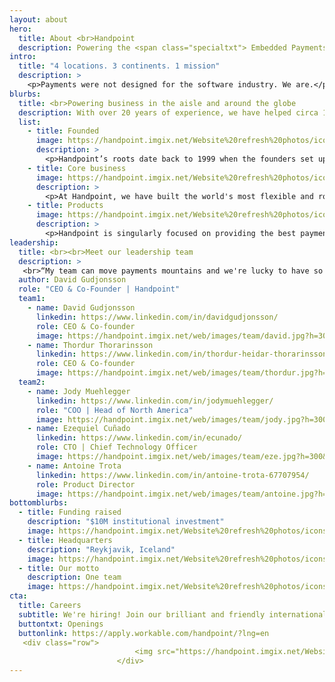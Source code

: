 ```yaml
---
layout: about
hero: 
  title: About <br>Handpoint
  description: Powering the <span class="specialtxt"> Embedded Payments Revolution </span>
intro: 
  title: "4 locations. 3 continents. 1 mission"
  description: > 
    <p>Payments were not designed for the software industry. We are.</p> <p>Handpoint has been a pioneer in defining integrated payments, from advancing the checkout experience with mobile technology to launching open payment integrations for all emerging platforms -- on 3 continents. We provide solutions for software companies, payfacs, merchants, acquirers, and ISOs who share our vision for nextgen commerce: where customer experience and management matter, where payments are embedded seamlessly, and where mobile technology fuels growth.</p> <p>Handpoint's APIs, international gateway, and cloud-hosted system are built around security and support that let software companies power the future of commerce.</p><p class="specialtxt">Handpoint. Powering the payments revolution.<br><br></p>
blurbs:
  title: <br>Powering business in the aisle and around the globe
  description: With over 20 years of experience, we have helped circa 100 software companies from California to South Africa transform with payments. 
  list: 
    - title: Founded
      image: https://handpoint.imgix.net/Website%20refresh%20photos/icons/ico22.svg
      description: >
        <p>Handpoint’s roots date back to 1999 when the founders set up a company to leverage first generation mobile technology to help merchants gain visibility and simplify operations.</p><p>Since then, we have continued to double down and invest in the future of integrated payments.</p>
    - title: Core business
      image: https://handpoint.imgix.net/Website%20refresh%20photos/icons/ico25.svg
      description: >
        <p>At Handpoint, we have built the world's most flexible and robust platform as a service solution for the payments industry. Driven by our core values and goals of making the world of accepting payments more open and accessible, we’ve combined the best of security, modern development best practices, and accessibility to create the payments platform solution of the future.</p>	
    - title: Products
      image: https://handpoint.imgix.net/Website%20refresh%20photos/icons/ico16.svg
      description: >
        <p>Handpoint is singularly focused on providing the best payments platform experience possible. To that end, we’ve made it seamless for our partners to integrate leading card readers, reach new markets, and build in nextgen capabilities to provide the highest amount of flexibility and power to our customers.</p>
leadership:
  title: <br><br>Meet our leadership team
  description: >
   <br>“My team can move payments mountains and we're lucky to have so much talent at our fingertips. Creating the right enabling technology to be the necessary glue in payments is a lot easier when you have great talent that has understanding of the market, experience and background in FinTech, and from an economy where nearly all payments are digital”
  author: David Gudjonsson
  role: "CEO & Co-Founder | Handpoint"
  team1: 
    - name: David Gudjonsson 
      linkedin: https://www.linkedin.com/in/davidgudjonsson/
      role: CEO & Co-founder
      image: https://handpoint.imgix.net/web/images/team/david.jpg?h=300&w=300&fit=crop&crop=focalpoint&fp-x=.1&fp-y=.35&fp-z=1
    - name: Thordur Thorarinsson 
      linkedin: https://www.linkedin.com/in/thordur-heidar-thorarinsson-a1727a3/
      role: CEO & Co-founder
      image: https://handpoint.imgix.net/web/images/team/thordur.jpg?h=300&w=300&fit=crop&crop=focalpoint&fp-x=.1&fp-y=.35&fp-z=1
  team2:
    - name: Jody Muehlegger 
      linkedin: https://www.linkedin.com/in/jodymuehlegger/
      role: "COO | Head of North America"
      image: https://handpoint.imgix.net/web/images/team/jody.jpg?h=300&w=300&fit=crop&crop=focalpoint&fp-x=.1&fp-y=.35&fp-z=1
    - name: Ezequiel Cuñado 
      linkedin: https://www.linkedin.com/in/ecunado/
      role: CTO | Chief Technology Officer
      image: https://handpoint.imgix.net/web/images/team/eze.jpg?h=300&w=300&fit=crop&crop=focalpoint&fp-x=.1&fp-y=.35&fp-z=1
    - name: Antoine Trota
      linkedin: https://www.linkedin.com/in/antoine-trota-67707954/
      role: Product Director
      image: https://handpoint.imgix.net/web/images/team/antoine.jpg?h=300&w=300&fit=crop&crop=focalpoint&fp-x=.1&fp-y=.35&fp-z=1
bottomblurbs:
  - title: Funding raised
    description: "$10M institutional investment"
    image: https://handpoint.imgix.net/Website%20refresh%20photos/icons/ico26.svg
  - title: Headquarters
    description: "Reykjavik, Iceland"
    image: https://handpoint.imgix.net/Website%20refresh%20photos/icons/ico27.svg
  - title: Our motto
    description: One team
    image: https://handpoint.imgix.net/Website%20refresh%20photos/icons/ico28.svg
cta: 
  title: Careers
  subtitle: We're hiring! Join our brilliant and friendly international team
  buttontxt: Openings
  buttonlink: https://apply.workable.com/handpoint/?lng=en
   <div class="row">
							<img src="https://handpoint.imgix.net/Website%20refresh%20photos/live-action/team1.png?w=300" alt=""/> 
						</div>
--- 
```

